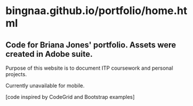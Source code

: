 # bingnaa.github.io/portfolio/home.html

## Code for Briana Jones' portfolio. Assets were created in Adobe suite.

Purpose of this website is to document ITP coursework and personal projects.

Currently unavailable for mobile.

[code inspired by CodeGrid and Bootstrap examples]
